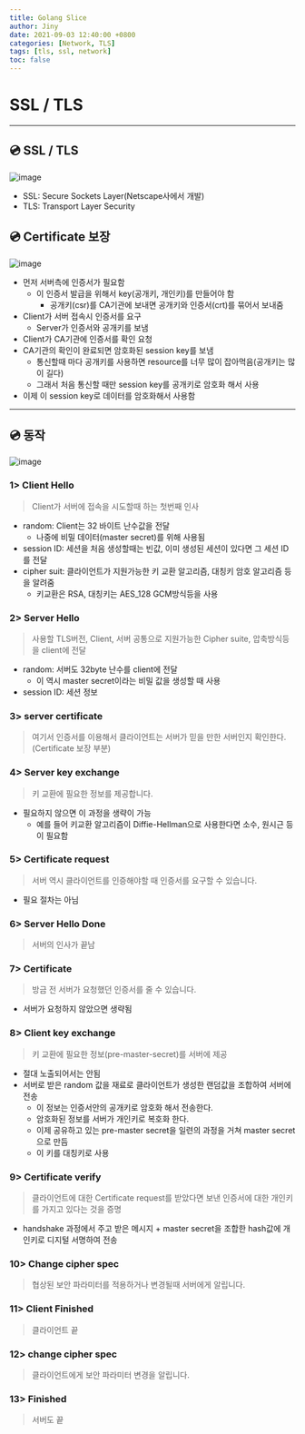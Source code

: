 ```yaml
---
title: Golang Slice
author: Jiny
date: 2021-09-03 12:40:00 +0800
categories: [Network, TLS]
tags: [tls, ssl, network]
toc: false
---
```


# SSL / TLS
___

## 💿 **SSL / TLS**

![image](https://www.thesslstore.com/blog/wp-content/uploads/2018/03/TLS_1_3_Handshake.jpg)

- SSL: Secure Sockets Layer(Netscape사에서 개발)
- TLS: Transport Layer Security


## 💿 **Certificate 보장**

![image](https://docs.pexip.com/Resources/Images/admin_guide/TLS_certification_process3_700x372.png)

- 먼저 서버측에 인증서가 필요함
  - 이 인증서 발급을 위해서 key(공개키, 개인키)를 만들어야 함
	- 공개키(csr)를 CA기관에 보내면 공개키와 인증서(crt)를 묶어서 보내줌
- Client가 서버 접속시 인증서를 요구
  - Server가 인증서와 공개키를 보냄
- Client가 CA기관에 인증서를 확인 요청
- CA기관의 확인이 완료되면 암호화된 session key를 보냄
  - 통신할때 마다 공개키를 사용하면 resource를 너무 많이 잡아먹음(공개키는 많이 길다)
  - 그래서 처음 통신할 때만 session key를 공개키로 암호화 해서 사용
- 이제 이 session key로 데이터를 암호화해서 사용함 
___

## 💿 **동작**

![image](https://img1.daumcdn.net/thumb/R1280x0/?scode=mtistory2&fname=https%3A%2F%2Fblog.kakaocdn.net%2Fdn%2Fn0FfA%2FbtqE4q7GyzR%2F9c0n2IZbrzwmvDMb11CF11%2Fimg.png)

### **1> Client Hello**

> Client가 서버에 접속을 시도할때 하는 첫번째 인사

- random: Client는 32 바이트 난수값을 전달
  - 나중에 비밀 데이터(master secret)를 위해 사용됨 
- session ID: 세션을 처음 생성할때는 빈값, 이미 생성된 세션이 있다면 그 세션 ID를 전달
- cipher suit: 클라이언트가 지원가능한 키 교환 알고리즘, 대칭키 암호 알고리즘 등을 알려줌
  - 키교환은 RSA, 대칭키는 AES_128 GCM방식등을 사용

### **2> Server Hello**

> 사용할 TLS버전, Client, 서버 공통으로 지원가능한 Cipher suite, 압축방식등을 client에 전달

- random: 서버도 32byte 난수를 client에 전달
  - 이 역시 master secret이라는 비밀 값을 생성할 때 사용
- session ID: 세션 정보

### **3> server certificate**

> 여기서 인증서를 이용해서 클라이언트는 서버가 믿을 만한 서버인지 확인한다.(Certificate 보장 부분)

### **4> Server key exchange**

> 키 교환에 필요한 정보를 제공합니다.

- 필요하지 않으면 이 과정을 생략이 가능
  - 예를 들어 키교환 알고리즘이 Diffie-Hellman으로 사용한다면 소수, 원시근 등이 필요함

### **5> Certificate request**

> 서버 역시 클라이언트를 인증해야할 때 인증서를 요구할 수 있습니다.

- 필요 절차는 아님

### **6> Server Hello Done**

> 서버의 인사가 끝남

### **7> Certificate**

> 방금 전 서버가 요청했던 인증서를 줄 수 있습니다. 

- 서버가 요청하지 않았으면 생략됨

### **8> Client key exchange**

> 키 교환에 필요한 정보(pre-master-secret)를 서버에 제공

- 절대 노출되어서는 안됨
- 서버로 받은 random 값을 재료로 클라이언트가 생성한 랜덤값을 조합하여 서버에 전송
  - 이 정보는 인증서안의 공개키로 암호화 해서 전송한다.
  - 암호화된 정보를 서버가 개인키로 복호화 한다.
  - 이제 공유하고 있는 pre-master secret을 일련의 과정을 거쳐 master secret으로 만듬
  - 이 키를 대칭키로 사용

### **9> Certificate verify**

> 클라이언트에 대한 Certificate request를 받았다면 보낸 인증서에 대한 개인키를 가지고 있다는 것을 증명

- handshake 과정에서 주고 받은 메시지 + master secret을 조합한 hash값에 개인키로 디지털 서명하여 전송

### **10> Change cipher spec**

> 협상된 보안 파라미터를 적용하거나 변경될때 서버에게 알립니다.

### **11> Client Finished**

> 클라이언트 끝

### **12> change cipher spec**

> 클라이언트에게 보안 파라미터 변경을 알립니다.

### **13> Finished**

> 서버도 끝

